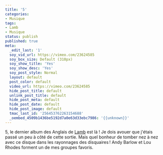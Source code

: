 ```yaml
---
title: '5'
categories:
- Musique
tags:
- Lamb
- Musique
status: publish
published: true
meta:
  _edit_last: '1'
  soy_vid_url: https://vimeo.com/23624585
  soy_box_size: Default (310px)
  soy_show_title: 'Yes'
  soy_show_desc: 'Yes'
  soy_post_style: Normal
  layout: default
  post_color: default
  video_url: https://vimeo.com/23624585
  hide_post_title: default
  unlink_post_title: default
  hide_post_meta: default
  hide_post_date: default
  hide_post_image: default
  tmac_last_id: '256453762263154688'
  _oembed_4509b1436be5192d7a0e63d33ebc7986: '{{unknown}}'
---
```

5, le dernier album des Anglais de <a title="Site officiel de Lamb" href="https://lambofficial.com">Lamb</a> est là ! Je dois avouer que j'étais passé un peu à côté de cette sortie. Mais quel bonheur de tomber nez à nez avec ce disque dans les rayonnages des disquaires ! Andy Barlow et Lou Rhodes forment un de mes groupes favoris.
